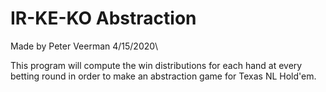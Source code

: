 # IR-KE-KO Abstraction
Made by Peter Veerman 4/15/2020\

This program will compute the win distributions for each hand at every betting round in order to make an abstraction game for Texas NL Hold'em.

